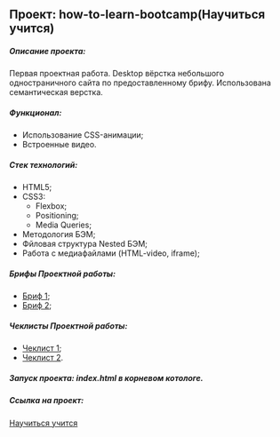 ## Проект: how-to-learn-bootcamp(Научиться учится)

##### Описание проекта:
Первая проектная работа.
Desktop вёрстка небольшого одностраничного сайта по предоставленному брифу. Использована семантическая верстка.

##### Функционал:
- Использование CSS-анимации;
- Встроенные видео.

##### Стек технологий:
- HTML5;
- CSS3:
  - Flexbox;
  - Positioning;
  - Media Queries;
- Методология БЭМ;
- Фйловая структура Nested БЭМ;
- Работа с медиафайлами (HTML-video, iframe);

##### Брифы Проектной работы:
- [Бриф 1](https://code.s3.yandex.net/web-developer/project-1/sprint-1-brief.pdf);
- [Бриф 2](https://code.s3.yandex.net/web-developer/project-1/sprint-2-brief.pdf);

##### Чеклисты Проектной работы:
- [Чеклист 1](https://code.s3.yandex.net/web-developer/checklists/new-program/checklist-1/index.html);
- [Чеклист 2](https://code.s3.yandex.net/web-developer/checklists/new-program/checklist-2/index.html).

##### Запуск проекта: index.html в корневом котологе.

##### Ссылка на проект:

<div>
  <a href="https://artyomasatryan.github.io/how-to-learn-bootcamp/">Научиться учится</a>
</div>
